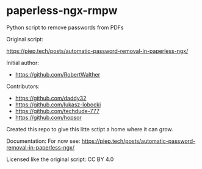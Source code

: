 # paperless-ngx-rmpw
Python script to remove passwords from PDFs

Original script:

https://piep.tech/posts/automatic-password-removal-in-paperless-ngx/

Initial author:
* https://github.com/RobertWalther

Contributors:
* https://github.com/daddy32
* https://github.com/lukasz-lobocki
* https://github.com/techdude-777
* https://github.com/hopsor


Created this repo to give this litte sctipt a home where it can grow.

Documentation:
For now see: https://piep.tech/posts/automatic-password-removal-in-paperless-ngx/

Licensed like the original script: CC BY 4.0 
